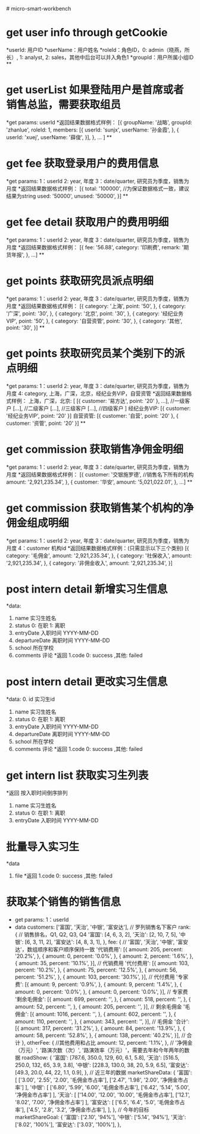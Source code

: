 #   m i c r o - s m a r t - w o r k b e n c h 
 
# get user info through getCookie
*userId: 用户ID
*userName：用户姓名
*roleId：角色ID，0: admin（晓燕，所长）, 1: analyst, 2: sales，其他中后台可以并入角色1
*groupId：用户所属小组ID
**
# get userList 如果登陆用户是首席或者销售总监，需要获取组员
*get params: userId
*返回结果数据格式样例：
[{
  groupName: '战略',
  groupId: 'zhanlue',
  roleId: 1,
  members: [{
    userId: 'sunjx',
    userName: '孙金霞',
  }, {
    userId: 'xuej',
    userName: '薛俊',
  }],
},
...
]
**
# get fee 获取登录用户的费用信息
*get params:
1：userId
2: year, 年度
3：date/quarter, 研究员为季度，销售为月度
*返回结果数据格式样例：
[{
  total: '100000', //为保证数据格式一致，建议结果为string
  used: '50000',
  unused: '50000',
}]
**
# get fee detail 获取用户的费用明细
*get params:
1：userId
2: year, 年度
3：date/quarter, 研究员为季度，销售为月度
*返回结果数据格式样例：
[{
  fee: '56.88',
  category: '印刷费',
  remark: '期货年报',
},
...]
**
# get points 获取研究员派点明细
*get params:
1：userId
2: year, 年度
3：date/quarter, 研究员为季度，销售为月度
*返回结果数据格式样例：
[{
  category: '上海',
  point: '50',
}, {
  category: '广深',
  point: '30',
}, {
  category: '北京',
  point: '30',
}, {
  category: '经纪业务VIP',
  point: '50',
}, {
  category: '自营资管',
  point: '30',
}, {
  category: '其他',
  point: '30',
}]
**
# get points 获取研究员某个类别下的派点明细
*get params:
1：userId
2: year, 年度
3：date/quarter, 研究员为季度，销售为月度
4: category, 上海，广深，北京，经纪业务VIP，自营资管
*返回结果数据格式样例：
上海，广深，北京:
[
[{
  customer: '易方达',
  point: '20'
}, ...], //一级客户
[...], //二级客户
[...], //三级客户
[...], //四级客户
]
经纪业务VIP:
[{
  customer: '经纪业务VIP',
  point: '20'
}]
自营资管:
[{
  customer: '自营',
  point: '20'
}, {
  customer: '资管',
  point: '20'
}]
**
# get commission 获取销售净佣金明细
*get params:
1：userId
2: year, 年度
3：date/quarter, 研究员为季度，销售为月度
*返回结果数据格式样例：
[{
  customer: '交银施罗德', //销售名下所有的机构
  amount: '2,921,235.34',
}, {
  customer: '华安',
  amount: '5,021,022.01',
},
...]
**
# get commission 获取销售某个机构的净佣金组成明细
*get params:
1：userId
2: year, 年度
3：date/quarter, 研究员为季度，销售为月度
4：customer 机构id
*返回结果数据格式样例：(只需显示以下三个类别)
[{
  category: '毛佣金',
  amount: '2,921,235.34',
}, {
  category: '社保收入',
  amount: '2,921,235.34',
}, {
  category: '非佣金收入',
  amount: '2,921,235.34',
}]
# post intern detail 新增实习生信息
*data:
1. name 实习生姓名
2. status 0: 在职 1: 离职
3. entryDate 入职时间 YYYY-MM-DD
4. departureDate 离职时间 YYYY-MM-DD
5. school 所在学校
6. comments 评论
*返回
1.code 0: success ,其他: failed
# post intern detail 更改实习生信息
*data:
0. id 实习生id
1. name 实习生姓名
2. status 0: 在职 1: 离职
3. entryDate 入职时间 YYYY-MM-DD
4. departureDate 离职时间 YYYY-MM-DD
5. school 所在学校
6. comments 评论
*返回
1.code 0: success ,其他: failed
# get intern list 获取实习生列表
*返回 按入职时间倒序排列
1. name 实习生姓名
2. status 0: 在职 1: 离职
3. entryDate 入职时间 YYYY-MM-DD
# 批量导入实习生
*data
1. file
*返回
1.code 0: success ,其他: failed
# 获取某个销售的销售信息
* get params:
1：userId
* data
customers: ['富国', '天治', '中银', '富安达'], // 罗列销售名下客户
rank: {
  // 销售排名，Q1, Q2, Q3, Q4
  '富国': [4, 6, 3, 2],
  '天治': [2, 10, 7, 5],
  '中银': [6, 3, 11, 2],
  '富安达': [4, 8, 3, 1],
},
fee: {
  // '富国', '天治', '中银', '富安达'，数组顺序和客户顺序保持一致
  '代销费用': [{
    amount: 205,
    percent: '20.2%',
  }, {
    amount: 0,
    percent: '0.0%',
  }, {
    amount: 2,
    percent: '1.6%',
  }, {
    amount: 35,
    percent: '10.1%',
  }], // 代销费用
  '代付费用': [{
    amount: 103,
    percent: '10.2%',
  }, {
    amount: 75,
    percent: '12.5%',
  }, {
    amount: 56,
    percent: '51.2%',
  }, {
    amount: 103,
    percent: '30.1%',
  }], // 代付费用
  '专家费': [{
    amount: 9,
    percent: '0.9%',
  }, {
    amount: 9,
    percent: '1.4%',
  }, {
    amount: 0,
    percent: '0.0%',
  }, {
    amount: 0,
    percent: '0.0%',
  }], // 专家费
  '剩余毛佣金': [{
    amount: 699,
    percent: '',
  }, {
    amount: 518,
    percent: '',
  }, {
    amount: 52,
    percent: '',
  }, {
    amount: 205,
    percent: '',
  }], // 剩余毛佣金
  '毛佣金': [{
    amount: 1016,
    percent: '',
  }, {
    amount: 602,
    percent: '',
  }, {
    amount: 110,
    percent: '',
  }, {
    amount: 343,
    percent: '',
  }], // 毛佣金
  '合计': [{
    amount: 317,
    percent: '31.2%',
  }, {
    amount: 84,
    percent: '13.9%',
  }, {
    amount: 58,
    percent: '52.8%',
  }, {
    amount: 138,
    percent: '40.2%',
  }], // 合计
},
otherFee: { //其他费用和占比
  amount: 12,
  percent: '1.1%',
},
// '净佣金（万元）', '路演次数（次）', '路演效率（万元）'，需要去年和今年两年的数据
roadShow: {
  '富国': [787.6, 350.0, 129, 60, 6.1, 5.8],
  '天治': [516.5, 250.0, 132, 65, 3.9, 3.8],
  '中银': [228.3, 130.0,  38, 20, 5.9, 6.5],
  '富安达': [49.3, 20.0, 44, 22, 1.1, 0.9],
},
// 近三年的数据
marketShareData: {
  '富国': [
    ['3.00', '2.55', '2.00', '毛佣金市占率'],
    ['2.47', '1.98', '2.00', '净佣金市占率']
  ],
  '中银': [
    ['6.80', '5.99', '6.00', '毛佣金市占率'],
    ['6.42', '5.14', '5.00', '净佣金市占率']
  ],
  '天治': [
    ['14.00', '12.00', '10.00', '毛佣金市占率'],
    ['12.1', '8.02', '7.00', '净佣金市占率']
  ],
  '富安达': [
    ['6.5', '6.4', '5.0', '毛佣金市占率'],
    ['4.5', '2.8', '3.2', '净佣金市占率'],
  ],
},
// 今年的目标
marketShareGoal: {
  '富国': ['2.10', '94%'],
  '中银': ['5.14', '94%'],
  '天治': ['8.02', '100%'],
  '富安达': ['3.03', '100%'],
},
